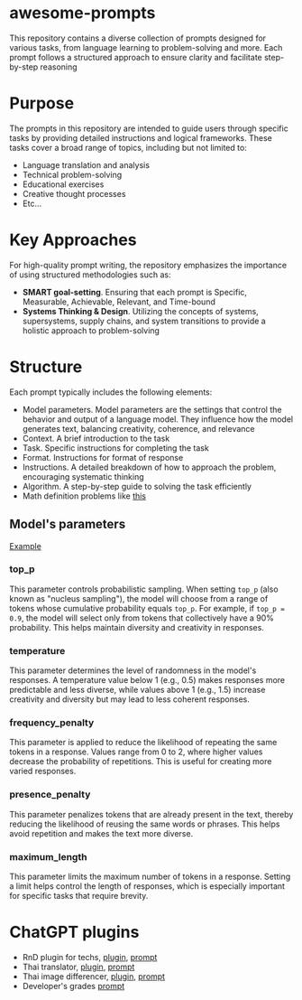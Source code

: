 # awesome-prompts
This repository contains a diverse collection of prompts designed for various tasks, from language learning to problem-solving and more. Each prompt follows a structured approach to ensure clarity and facilitate step-by-step reasoning

# Purpose
The prompts in this repository are intended to guide users through specific tasks by providing detailed instructions and logical frameworks. These tasks cover a broad range of topics, including but not limited to:

- Language translation and analysis
- Technical problem-solving
- Educational exercises
- Creative thought processes
- Etc...

# Key Approaches
For high-quality prompt writing, the repository emphasizes the importance of using structured methodologies such as:
- **SMART goal-setting**. Ensuring that each prompt is Specific, Measurable, Achievable, Relevant, and Time-bound
- **Systems Thinking & Design**. Utilizing the concepts of systems, supersystems, supply chains, and system transitions to provide a holistic approach to problem-solving

# Structure
Each prompt typically includes the following elements:
- Model parameters. Model parameters are the settings that control the behavior and output of a language model. They influence how the model generates text, balancing creativity, coherence, and relevance
- Context. A brief introduction to the task
- Task. Specific instructions for completing the task
- Format. Instructions for format of response
- Instructions. A detailed breakdown of how to approach the problem, encouraging systematic thinking
- Algorithm. A step-by-step guide to solving the task efficiently
- Math definition problems like [this](https://github.com/Hedgehogues/awesome-prompts/blob/main/promts/thai-word-visualisation.pmt)

## Model's parameters

[Example](https://github.com/Hedgehogues/awesome-prompts/blob/main/promts/developer-grades.pmt)

### top_p
This parameter controls probabilistic sampling. When setting `top_p` (also known as "nucleus sampling"), the model will choose from a range of tokens whose cumulative probability equals `top_p`. For example, if `top_p = 0.9`, the model will select only from tokens that collectively have a 90% probability. This helps maintain diversity and creativity in responses.

### temperature
This parameter determines the level of randomness in the model's responses. A temperature value below 1 (e.g., 0.5) makes responses more predictable and less diverse, while values above 1 (e.g., 1.5) increase creativity and diversity but may lead to less coherent responses.

### frequency_penalty
This parameter is applied to reduce the likelihood of repeating the same tokens in a response. Values range from 0 to 2, where higher values decrease the probability of repetitions. This is useful for creating more varied responses.

### presence_penalty
This parameter penalizes tokens that are already present in the text, thereby reducing the likelihood of reusing the same words or phrases. This helps avoid repetition and makes the text more diverse.

### maximum_length
This parameter limits the maximum number of tokens in a response. Setting a limit helps control the length of responses, which is especially important for specific tasks that require brevity.

# ChatGPT plugins
- RnD plugin for techs, [plugin](https://chatgpt.com/g/g-Z5ySJnoPT-generatsiia-postov-pro-tekhnologii), [prompt](https://github.com/Hedgehogues/awesome-prompts/blob/main/promts/rnd-tech.pmt)
- Thai translator, [plugin](https://chatgpt.com/g/g-Xqyu6QRrj-thai-language), [prompt](https://github.com/Hedgehogues/awesome-prompts/blob/main/promts/thai-translator.pmt)
- Thai image differencer, [plugin](https://chatgpt.com/g/g-ZnOEtt5Am-words-differences), [prompt](https://github.com/Hedgehogues/awesome-prompts/blob/main/promts/word-visualisation.pmt)
- Developer's grades [prompt](https://github.com/Hedgehogues/awesome-prompts/blob/main/promts/developer-grades.pmt)
